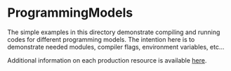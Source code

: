 # ProgrammingModels

The simple examples in this directory demonstrate compiling and running codes for different programming models. The intention here is to demonstrate needed modules, compiler flags, environment variables, etc...

Additional information on each production resource is available [here][1].

[1]: <https://www.alcf.anl.gov/support-center>
